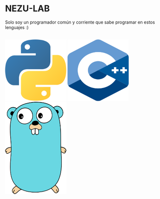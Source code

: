 <div>
  <h1 style="align:center">NEZU-LAB</h1>
  <p>Solo soy un programador común y corriente que sabe programar en estos lenguajes :)</p>
  <br/>
</div>
<div style="display:inline-block">
  <img alt"Python3" src="https://raw.githubusercontent.com/nezu-lab/nezu-lab/main/python.png" width="200" height="200"/>
  <img alt="C++" src="https://raw.githubusercontent.com/nezu-lab/nezu-lab/main/cpp.png" width="200" height="200"/>
  <img alt="Go" src="https://raw.githubusercontent.com/nezu-lab/nezu-lab/main/golang.png" width="200" height="300"/>
</div>
